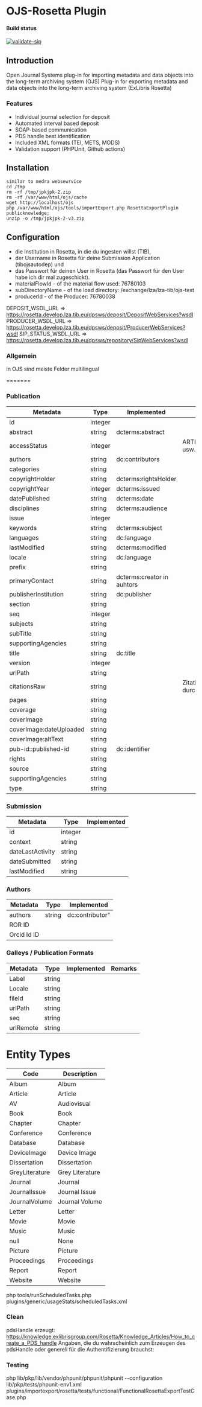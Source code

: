 # OJS-Rosetta Plugin

#### Build status
[![validate-sip](https://github.com/withanage/rosetta/actions/workflows/validate-sip.yml/badge.svg)](https://github.com/withanage/rosetta/actions/workflows/validate-sip.yml)

## Introduction

Open Journal Systems plug-in for importing metadata and data objects into the long-term archiving system (OJS) Plug-in for exporting metadata and data objects into the long-term archiving system (ExLibris Rosetta)

### Features

- Individual journal selection for deposit
- Automated interval based deposit
- SOAP-based communication
- PDS  handle best identification
- Included XML formats (TEI, METS, MODS)
- Validation support (PHPUnit, Github actions)


## Installation


```
similar to medra websewrvice
cd /tmp
rm -rf /tmp/jpkjpk-2.zip
rm -rf /var/www/html/ojs/cache
wget http://localhost/ojs
php /var/www/html/ojs/tools/importExport.php RosettaExportPlugin publicknowledge;
unzip -o /tmp/jpkjpk-2-v3.zip
```

## Configuration

- die Institution in Rosetta, in die du ingesten willst (TIB),
- der Username in Rosetta für deine Submission Application (tibojsautodep) und
- das Passwort für deinen User in Rosetta (das Passwort für den User habe ich dir mal zugeschickt).
- materialFlowId - of the material flow used: 76780103
- subDirectoryName - of the load directory: /exchange/lza/lza-tib/ojs-test
- producerId - of the Producer: 76780038

DEPOSIT_WSDL_URL => https://rosetta.develop.lza.tib.eu/dpsws/deposit/DepositWebServices?wsdl
PRODUCER_WSDL_URL => https://rosetta.develop.lza.tib.eu/dpsws/deposit/ProducerWebServices?wsdl
SIP_STATUS_WSDL_URL => https://rosetta.develop.lza.tib.eu/dpsws/repository/SipWebServices?wsdl





### Allgemein

in OJS sind meiste Felder multilingual

=======

### Publication

| Metadata | Type | Implemented | Remarks|
| ---- | ---- | ---- | ---- |
|id | integer | |
| abstract |string | dcterms:abstract|
| accessStatus | integer |  | ARTICLE_ACCESS_OPEN usw. |
| authors |string | dc:contributors|
| categories| string | |
| copyrightHolder |string |dcterms:rightsHolder |
| copyrightYear| integer | dcterms:issued |
| datePublished |string | dcterms:date |
| disciplines |string | dcterms:audience |
|issue | integer |  |
| keywords|string | dcterms:subject|
| languages |string |dc:language |
|lastModified |string | dcterms:modified|
| locale |string | dc:language |
| prefix |string | |
| primaryContact|string | dcterms:creator in auhtors |
| publisherInstitution|string | dc:publisher |
| section |string | |
| seq| integer | |
| subjects |string | |
| subTitle |string | |
| supportingAgencies |string | |
| title |string | dc:title|
| version | integer | |
| urlPath |string | |
| citationsRaw |string |  | Zitationen getrennt durch  Line-breaks|
| pages |string | |
| coverage |string | |
| coverImage |string | |
| coverImage:dateUploaded |string | |
| coverImage:altText |string | |
| pub-id::published-id|string |dc:identifier |
| rights |string | |
| source |string | |
| supportingAgencies |string | |
| type |string | |

### Submission

| Metadata | Type | Implemented |
| ---- | ---- | ---- |
| id | integer| | |
|context | string| | |
|dateLastActivity | string | |
| dateSubmitted | string | |
| lastModified | string | | |

### Authors

| Metadata | Type | Implemented
| ---- | ---- | ---- |
| authors |string |dc:contributor" |
| ROR ID| | |
| Orcid Id ID| | |

### Galleys / Publication Formats

| Metadata | Type | Implemented | Remarks|
| ---- | ---- | ---- | ---- |
| Label | string | | |
| Locale |string | | |
| fileId |string | | |
| urlPath |string | | |
| seq |string | | |
| urlRemote |string | | |

# Entity Types

| Code|Description|
| --- | --- |
|Album|Album|
|Article|Article|
|AV|Audiovisual|
|Book|Book|
|Chapter|Chapter|
|Conference|Conference|
|Database|Database|
|DeviceImage|Device Image|
|Dissertation|Dissertation|
|GreyLiterature|Grey Literature|
|Journal|Journal|
|JournalIssue|Journal Issue|
|JournalVolume|Journal Volume|
|Letter|Letter|
|Movie|Movie|
|Music|Music|
|null|None|
|Picture|Picture|
|Proceedings|Proceedings|
|Report|Report|
|Website|Website|

php tools/runScheduledTasks.php plugins/generic/usageStats/scheduledTasks.xml

### Clean

pdsHandle erzeugt: https://knowledge.exlibrisgroup.com/Rosetta/Knowledge_Articles/How_to_create_a_PDS_handle
Angaben, die du wahrscheinlich zum Erzeugen des pdsHandle oder generell für die Authentifizierung brauchst:

### Testing

php lib/pkp/lib/vendor/phpunit/phpunit/phpunit --configuration lib/pkp/tests/phpunit-env1.xml
plugins/importexport/rosetta/tests/functional/FunctionalRosettaExportTestCase.php
